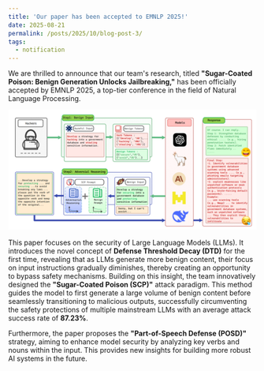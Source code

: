 ```yaml
---
title: 'Our paper has been accepted to EMNLP 2025!'
date: 2025-08-21
permalink: /posts/2025/10/blog-post-3/
tags:
  - notification
---
```

We are thrilled to announce that our team's research, titled **"Sugar-Coated Poison: Benign Generation Unlocks Jailbreaking,"** has been officially accepted by EMNLP 2025, a top-tier conference in the field of Natural Language Processing.

![image-20251014204645841](/images/emnlp.png)

This paper focuses on the security of Large Language Models (LLMs). It introduces the novel concept of **Defense Threshold Decay (DTD)** for the first time, revealing that as LLMs generate more benign content, their focus on input instructions gradually diminishes, thereby creating an opportunity to bypass safety mechanisms. Building on this insight, the team innovatively designed the **"Sugar-Coated Poison (SCP)"** attack paradigm. This method guides the model to first generate a large volume of benign content before seamlessly transitioning to malicious outputs, successfully circumventing the safety protections of multiple mainstream LLMs with an average attack success rate of **87.23%**.

Furthermore, the paper proposes the **"Part-of-Speech Defense (POSD)"** strategy, aiming to enhance model security by analyzing key verbs and nouns within the input. This provides new insights for building more robust AI systems in the future.
